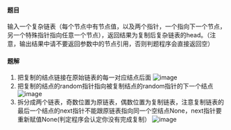 #### 题目
输入一个复杂链表（每个节点中有节点值，以及两个指针，一个指向下一个节点，另一个特殊指针指向任意一个节点），返回结果为复制后复杂链表的head。（注意，输出结果中请不要返回参数中的节点引用，否则判题程序会直接返回空）
#### 题解
 1. 把复制的结点链接在原始链表的每一对应结点后面
![image](https://uploadfiles.nowcoder.com/images/20160726/737942_1469488971641_84B136C6E4052690517046794A4F80B0)
 2. 把复制的结点的random指针指向被复制结点的random指针的下一个结点
![image](https://uploadfiles.nowcoder.com/images/20160726/737942_1469488996797_F052D5F977FA4E843FE926BA3200084A)
3. 拆分成两个链表，奇数位置为原链表，偶数位置为复制链表，注意复制链表的最后一个结点的next指针不能跟原链表指向同一个空结点None，next指针要重新赋值None(判定程序会认定你没有完成复制）
![image](https://uploadfiles.nowcoder.com/images/20160726/737942_1469489231960_95E2453212A43966E21F1ABC09A80999)
